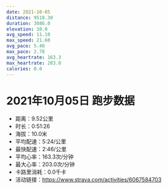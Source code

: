 ```yaml
---
date: 2021-10-05
distance: 9518.30
duration: 3086.0
elevation: 10.0
avg_speed: 11.10
max_speed: 21.60
avg_pace: 5.40
max_pace: 2.78
avg_heartrate: 163.3
max_heartrate: 203.0
calories: 0.0
---
```


# 2021年10月05日 跑步数据

- 距离：9.52公里
- 时长：0:51:26
- 海拔：10.0米
- 平均配速：5:24/公里
- 最快配速：2:46/公里
- 平均心率：163.3次/分钟
- 最大心率：203.0次/分钟
- 卡路里消耗：0.0千卡
- 活动链接：https://www.strava.com/activities/6067584703
